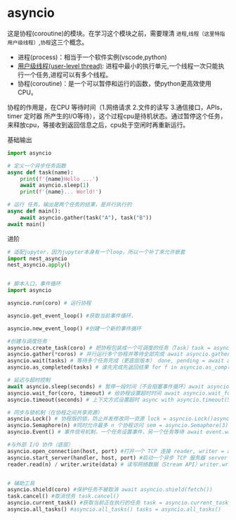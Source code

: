 # asyncio

这是协程(coroutine)的模块。在学习这个模块之前，需要理清 `进程`,`线程（这里特指用户级线程）`,`协程`这三个概念。

- 进程(process)：相当于一个软件实例(vscode,python)
- [用户级线程(user-level thread)](https://www.cnblogs.com/Survivalist/p/11527949.html#%E5%A4%9A%E7%BA%BF%E7%A8%8B%E4%B8%8E%E5%A4%9A%E6%A0%B8): 进程中最小的执行单元,一个线程一次只能执行一个任务,进程可以有多个线程。
- 协程(coroutine)：是一个可以暂停和运行的函数，使python更高效使用CPU。

协程的作用是，在CPU 等待时间（1.网络请求 2.文件的读写 3.通信接口，APIs，timer 定时器 所产生的I/O等待），这个过程cpu是待机状态。通过暂停这个任务，来释放cpu，等接收到返回信息之后，cpu处于空闲时再重新运行。



基础输出
```python 
import asyncio

# 定义一个异步任务函数
async def task(name):
    print(f'{name}Hello ...')
    await asyncio.sleep(1)
    print(f'{name}... World!')

# 运行 任务，输出是两个任务的结果，是并行执行的
async def main():
    await asyncio.gather(task("A"), task("B"))
await main()
```


进阶

```python 
# 适配jupyter，因为jupyter本身有一个loop，所以一个补丁来允许嵌套
import nest_asyncio
nest_asyncio.apply()


# 脚本入口，事件循环
import asyncio

asyncio.run(coro) # 运行协程

asyncio.get_event_loop() #获取当前事件循环，

asyncio.new_event_loop() #创建一个新的事件循环

#创建与调度任务
asyncio.create_task(coro) # 把协程包装成一个可调度的任务（Task）task = asyncio.create_task(fetch())
asyncio.gather(*coros) # 并行运行多个协程并等待全部完成 await asyncio.gather(task1(), task2())
asyncio.wait(tasks) # 等待多个任务完成（更底层版本） done, pending = await asyncio.wait(tasks)
asyncio.as_completed(tasks) # 谁先完成先返回结果 for f in asyncio.as_completed(tasks): res = await f

# 延迟与超时控制
await asyncio.sleep(seconds) # 暂停一段时间（不会阻塞事件循环）await asyncio.sleep(2)
asyncio.wait_for(coro, timeout) # 给协程设置超时时间 await asyncio.wait_for(fetch(), 5)
asyncio.timeout(seconds) # 上下文方式设置超时 async with asyncio.timeout(5): await fetch()

# 同步与锁机制（在协程之间共享资源）
asyncio.Lock() # 协程版的锁，防止并发修改同一资源 lock = asyncio.Lock()async with lock: # 安全区域
asyncio.Semaphore(n) #同时允许最多 n 个协程访问 sem = asyncio.Semaphore(3)
asyncio.Event() # 事件信号机制，一个任务设置事件，另一个任务等待 await event.wait()

#与外部 I/O 协作（底层）
asyncio.open_connection(host, port) #打开一个 TCP 连接 reader, writer = await asyncio.open_connection('127.0.0.1', 8888)
asyncio.start_server(handler, host, port) #启动一个异步 TCP 服务器 server = await asyncio.start_server(handle, '127.0.0.1', 8888)
reader.read(n) / writer.write(data) # 读写网络数据（Stream API）writer.write(b'Hello')


# 辅助工具
asyncio.shield(coro) #保护任务不被取消 await asyncio.shield(fetch())
task.cancel() #取消任务 task.cancel()
asyncio.current_task() #获取当前正在执行的任务 task = asyncio.current_task()
asyncio.all_tasks() #asyncio.all_tasks() tasks = asyncio.all_tasks()



```